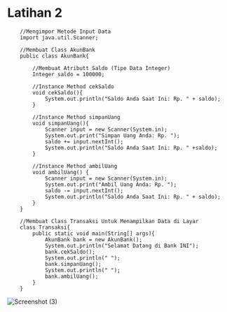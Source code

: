 # Latihan 2

        //Mengimpor Metode Input Data
        import java.util.Scanner;

        //Membuat Class AkunBank
        public class AkunBank{

            //Membuat Atributt Saldo (Tipe Data Integer)
            Integer saldo = 100000;

            //Instance Method cekSaldo
            void cekSaldo(){
                System.out.println("Saldo Anda Saat Ini: Rp. " + saldo);
            }

            //Instance Method simpanUang
            void simpanUang(){
                Scanner input = new Scanner(System.in);
                System.out.print("Simpan Uang Anda: Rp. ");
                saldo += input.nextInt();
                System.out.println("Saldo Anda Saat Ini: Rp. " +saldo);
            }

            //Instance Method ambilUang
            void ambilUang() {
                Scanner input = new Scanner(System.in);
                System.out.print("Ambil Uang Anda: Rp. ");
                saldo -= input.nextInt();
                System.out.println("Saldo Anda Saat Ini: Rp. " + saldo);
            }
        }

        //Membuat Class Transaksi Untuk Menampilkan Data di Layar
        class Transaksi{
            public static void main(String[] args){
                AkunBank bank = new AkunBank();
                System.out.println("Selamat Datang di Bank INI");
                bank.cekSaldo();
                System.out.println(" ");
                bank.simpanUang();
                System.out.println(" ");
                bank.ambilUang();
            }
        }


![Screenshot (3)](https://user-images.githubusercontent.com/115928747/196050161-06c057d1-5527-4e6f-9f83-9540587b890c.png)
